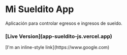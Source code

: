 <h1 class="code-line" data-line-start=0 data-line-end=1 ><a id="Sueldito_0"></a>Mi Sueldito App</h1>
<p class="has-line-data" data-line-start="1" data-line-end="2">Aplicación para controlar egresos e ingresos de sueldo.</p>
<h3>[Live Version](app-sueldito-js.vercel.app)</h3>
[I'm an inline-style link](https://www.google.com)
